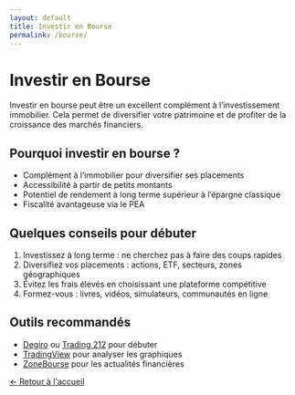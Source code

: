 ```yaml
---
layout: default
title: Investir en Bourse
permalink: /bourse/
---
```


<div class="container py-5">
  <h1 class="mb-4">Investir en Bourse</h1>

  <p>Investir en bourse peut être un excellent complément à l’investissement immobilier. Cela permet de diversifier votre patrimoine et de profiter de la croissance des marchés financiers.</p>

  <h2 class="mt-4">Pourquoi investir en bourse ?</h2>
  <ul>
    <li>Complément à l’immobilier pour diversifier ses placements</li>
    <li>Accessibilité à partir de petits montants</li>
    <li>Potentiel de rendement à long terme supérieur à l’épargne classique</li>
    <li>Fiscalité avantageuse via le PEA</li>
  </ul>

  <h2 class="mt-4">Quelques conseils pour débuter</h2>
  <ol>
    <li>Investissez à long terme : ne cherchez pas à faire des coups rapides</li>
    <li>Diversifiez vos placements : actions, ETF, secteurs, zones géographiques</li>
    <li>Évitez les frais élevés en choisissant une plateforme compétitive</li>
    <li>Formez-vous : livres, vidéos, simulateurs, communautés en ligne</li>
  </ol>

  <h2 class="mt-4">Outils recommandés</h2>
  <ul>
    <li><a href="https://www.degiro.fr/" target="_blank">Degiro</a> ou <a href="https://www.trading212.com/" target="_blank">Trading 212</a> pour débuter</li>
    <li><a href="https://fr.tradingview.com/" target="_blank">TradingView</a> pour analyser les graphiques</li>
    <li><a href="https://www.zonebourse.com/" target="_blank">ZoneBourse</a> pour les actualités financières</li>
  </ul>

  <p class="mt-5">
    <a href="/" class="btn btn-secondary">← Retour à l'accueil</a>
  </p>
</div>
